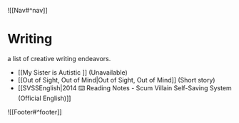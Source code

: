 ![[Nav#^nav]]

# Writing
a list of creative writing endeavors.

- [[My Sister is Autistic ]] (Unavailable)
- [[Out of Sight, Out of Mind|Out of Sight, Out of Mind]] (Short story)
- [[SVSSEnglish|2014 ⌨️ Reading Notes - Scum Villain Self-Saving System (Official English)]]

![[Footer#^footer]]